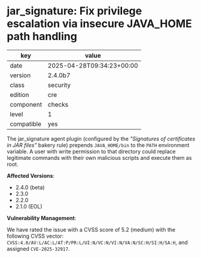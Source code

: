 [//]: # (werk v2)
# jar_signature: Fix privilege escalation via insecure JAVA_HOME path handling

key        | value
---------- | ---
date       | 2025-04-28T09:34:23+00:00
version    | 2.4.0b7
class      | security
edition    | cre
component  | checks
level      | 1
compatible | yes


The jar\_signature agent plugin (configured by the _"Signatures of certificates in JAR files"_ bakery rule) prepends `JAVA_HOME/bin` to the `PATH` environment variable. A user with write permission to that directory could replace legitimate commands with their own malicious scripts and execute them as root.


**Affected Versions**:

* 2.4.0 (beta)
* 2.3.0
* 2.2.0
* 2.1.0 (EOL)


**Vulnerability Management**:

We have rated the issue with a CVSS score of 5.2 (medium) with the following CVSS vector: `CVSS:4.0/AV:L/AC:L/AT:P/PR:L/UI:N/VC:N/VI:N/VA:N/SC:H/SI:H/SA:H`, and assigned `CVE-2025-32917`.
